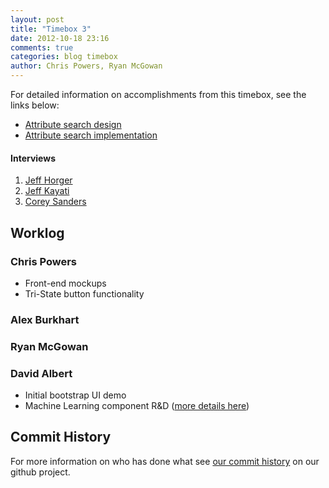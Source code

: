 ```yaml
---
layout: post
title: "Timebox 3"
date: 2012-10-18 23:16
comments: true
categories: blog timebox
author: Chris Powers, Ryan McGowan
---
```


For detailed information on accomplishments from this timebox, see the links
below:

*   [Attribute search design](/blog/2012/10/18/interface-design/)
*   [Attribute search implementation](/blog/2012/10/16/interface-implementation/)

#### Interviews

1.  [Jeff Horger]()
2.  [Jeff Kayati]()
3.  [Corey Sanders]()


## Worklog

### Chris Powers

*   Front-end mockups
*   Tri-State button functionality

### Alex Burkhart

### Ryan McGowan

### David Albert

*   Initial bootstrap UI demo
*   Machine Learning component R&D
    ([more details here](/blog/2012/10/19/similarity-engine-design-and-machine-learning-tools/))

## Commit History

For more information on who has done what see [our commit
history](https://github.com/DRSNJM/board-ultimatum/commits/master) on our github
project.
